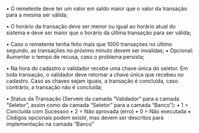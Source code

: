 • O remetente deve ter um valor em saldo maior que o valor da transação para a mesma ser válida;

• O horário da transação deve ser menor ou igual ao horário atual do sistema e deve ser maior que o horário da última transação para ser válida;

• Caso o remetente tenha feito mais que 1000 transações no último segundo, as transações no próximo minuto devem ser invalidas;
    ▪ Opcional: Aumentar o tempo de recusa, caso o problema persista;

• Na hora do cadastro o validador recebe uma chave única do seletor. Em toda transação, o validador deve retornar a chave única que recebeu no cadastro. Caso as chaves sejam iguais, a transação é concluída, caso contrário, a transação não é concluída;

• Status da Transação (Servem da camada “Validador” para a camada “Seletor”, assim como da camada “Seletor” para a camada “Banco”):
    • 1 = Concluída com Sucessoo 
    • 2 = Não aprovada (erro)
    • 0 = Não executada
        ▪ Códigos opcionais podem existir, mas devem ser descritos para implementação na camada “Banco”